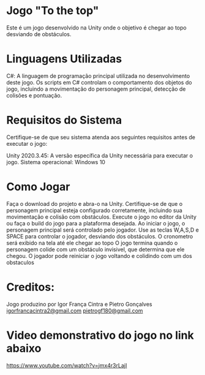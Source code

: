 # Jogo "To the top"
Este é um jogo desenvolvido na Unity onde o objetivo é chegar ao topo desviando de obstáculos.

# Linguagens Utilizadas
C#: A linguagem de programação principal utilizada no desenvolvimento deste jogo. Os scripts em C# controlam o comportamento dos objetos do jogo, incluindo a movimentação do personagem principal, detecção de colisões e pontuação.

# Requisitos do Sistema
Certifique-se de que seu sistema atenda aos seguintes requisitos antes de executar o jogo:

Unity 2020.3.45: A versão específica da Unity necessária para executar o jogo.
Sistema operacional: Windows 10

# Como Jogar
Faça o download do projeto e abra-o na Unity.
Certifique-se de que o personagem principal esteja configurado corretamente, incluindo sua movimentação e colisão com obstáculos.
Execute o jogo no editor da Unity ou faça o build do jogo para a plataforma desejada.
Ao iniciar o jogo, o personagem principal será controlado pelo jogador.
Use as teclas W,A,S,D e SPACE para controlar o jogador, desviando dos obstáculos.
O cronometro será exibido na tela até ele chegar ao topo
O jogo termina quando o personagem colide com um obstáculo invisivel, que determina que ele chegou. 
O jogador pode reiniciar o jogo voltando e colidindo com um dos obstaculos

# Creditos:
Jogo produzino por Igor França Cintra e Pietro Gonçalves
igorfrancacintra2@gmail.com
pietrogf180@gmail.com

# Video demonstrativo do jogo no link abaixo
https://www.youtube.com/watch?v=jmx4r3rLajI
